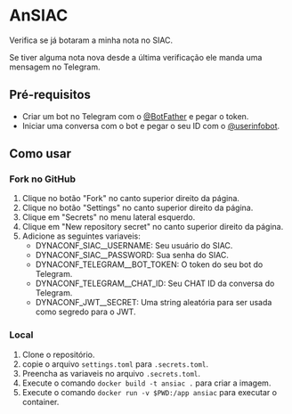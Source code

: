 # AnSIAC
Verifica se já botaram a minha nota no SIAC. 

Se tiver alguma nota nova desde a última verificação ele manda uma mensagem no Telegram. 

## Pré-requisitos
- Criar um bot no Telegram com o [@BotFather](https://t.me/BotFather) e pegar o token.
- Iniciar uma conversa com o bot e pegar o seu ID com o [@userinfobot](https://t.me/userinfobot).

## Como usar
### Fork no GitHub
1. Clique no botão "Fork" no canto superior direito da página.
2. Clique no botão "Settings" no canto superior direito da página.
3. Clique em "Secrets" no menu lateral esquerdo.
4. Clique em "New repository secret" no canto superior direito da página.
5. Adicione as seguintes variaveis:
    - DYNACONF_SIAC__USERNAME: Seu usuário do SIAC.
    - DYNACONF_SIAC__PASSWORD: Sua senha do SIAC.
    - DYNACONF_TELEGRAM__BOT_TOKEN: O token do seu bot do Telegram.
    - DYNACONF_TELEGRAM__CHAT_ID: Seu CHAT ID da conversa do Telegram.
    - DYNACONF_JWT__SECRET: Uma string aleatória para ser usada como segredo para o JWT.
### Local
1. Clone o repositório.
2. copie o arquivo `settings.toml` para `.secrets.toml`.
3. Preencha as variaveis no arquivo `.secrets.toml`. 
4. Execute o comando `docker build -t ansiac .` para criar a imagem.
5. Execute o comando `docker run -v $PWD:/app ansiac` para executar o container.